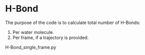 # H-Bond

The purpose of the code is to calculate total number of H-Bonds:
  1.  Per water molecule.
  2.  Per frame, if a trajectory is provided.

H-Bond_single_frame.py 
